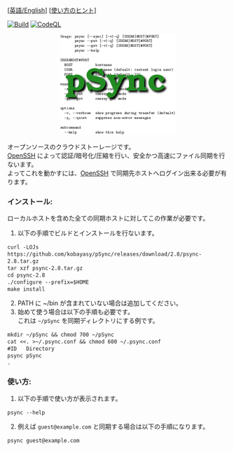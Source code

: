 [[英語/English](README_en.md)] [[使い方のヒント](NOTE_ja.md)]

[![Build](https://github.com/kobayasy/pSync/workflows/Build/badge.svg)](https://github.com/kobayasy/pSync/actions/workflows/build.yml)
[![CodeQL](https://github.com/kobayasy/pSync/workflows/CodeQL/badge.svg)](https://github.com/kobayasy/pSync/actions/workflows/codeql-analysis.yml)

<div align="center"><img src="psync.png" alt="pSync"></div>

オープンソースのクラウドストーレージです。  
[OpenSSH] によって認証/暗号化/圧縮を行い、安全かつ高速にファイル同期を行ないます。  
よってこれを動かすには、[OpenSSH] で同期先ホストへログイン出来る必要が有ります。  

### インストール:
ローカルホストを含めた全ての同期ホストに対してこの作業が必要です。  
1. 以下の手順でビルドとインストールを行ないます。  
```
curl -LOJs https://github.com/kobayasy/pSync/releases/download/2.8/psync-2.8.tar.gz
tar xzf psync-2.8.tar.gz
cd psync-2.8
./configure --prefix=$HOME
make install
```
2. PATH に ~/bin が含まれていない場合は追加してください。  
3. 始めて使う場合は以下の手順も必要です。  
これは `~/pSync` を同期ディレクトリにする例です。  
```
mkdir ~/pSync && chmod 700 ~/pSync
cat <<. >~/.psync.conf && chmod 600 ~/.psync.conf
#ID   Directory
psync pSync
.
```

### 使い方:
1. 以下の手順で使い方が表示されます。  
```
psync --help
```
2. 例えば `guest@example.com` と同期する場合は以下の手順になります。  
```
psync guest@example.com
```

[OpenSSH]: https://www.openssh.com
